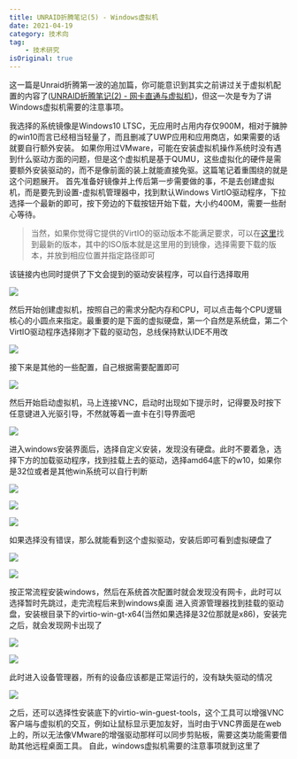 ```yaml
---
title: UNRAID折腾笔记(5) - Windows虚拟机
date: 2021-04-19
category: 技术向
tag:
    - 技术研究
isOriginal: true
---
```


这一篇是Unraid折腾第一波的追加篇，你可能意识到其实之前讲过关于虚拟机配置的内容了([UNRAID折腾笔记(2) - 网卡直通与虚拟机](/tech/21040201))，但这一次是专为了讲Windows虚拟机需要的注意事项。

<!-- more -->

我选择的系统镜像是Windows10 LTSC，无应用时占用内存仅900M，相对于臃肿的win10而言已经相当轻量了，而且删减了UWP应用和应用商店，如果需要的话就要自行额外安装。 如果你用过VMware，可能在安装虚拟机操作系统时没有遇到什么驱动方面的问题，但是这个虚拟机是基于QUMU，这些虚拟化的硬件是需要额外安装驱动的，而不是像前面的装上就能直接免驱。这篇笔记着重围绕的就是这个问题展开。 首先准备好镜像并上传后第一步需要做的事，不是去创建虚拟机，而是要先到设置-虚拟机管理器中，找到默认Windows VirtIO驱动程序，下拉选择一个最新的即可，按下旁边的下载按钮开始下载，大小约400M，需要一些耐心等待。

> 当然，如果你觉得它提供的VirtIO的驱动版本不能满足要求，可以在[这里](https://fedorapeople.org/groups/virt/virtio-win/direct-downloads/archive-virtio/ "VirtIO-Win")找到最新的版本，其中的ISO版本就是这里用的到镜像，选择需要下载的版本，并放到相应位置并指定路径即可

该链接内也同时提供了下文会提到的驱动安装程序，可以自行选择取用

![](https://i.focotx.net/blog/2021/04/2021-04-16-200752.png)

然后开始创建虚拟机，按照自己的需求分配内存和CPU，可以点击每个CPU逻辑核心的小圆点来指定。最重要的是下面的虚拟硬盘，第一个自然是系统盘，第二个VirtIO驱动程序选择刚才下载的驱动包，总线保持默认IDE不用改

![](https://i.focotx.net/blog/2021/04/2021-04-16-200636.png)

接下来是其他的一些配置，自己根据需要配置即可

![](https://i.focotx.net/blog/2021/04/2021-04-16-200705.png)

然后开始启动虚拟机，马上连接VNC，启动时出现如下提示时，记得要及时按下任意键进入光驱引导，不然就等着一直卡在引导界面吧

![](https://i.focotx.net/blog/2021/04/2021-04-16-200938.png)

进入windows安装界面后，选择自定义安装，发现没有硬盘。此时不要着急，选择下方的加载驱动程序，找到挂载上去的驱动，选择amd64底下的w10，如果你是32位或者是其他win系统可以自行判断

![](https://i.focotx.net/blog/2021/04/2021-04-16-201123.png)

![](https://i.focotx.net/blog/2021/04/2021-04-16-201502.png)

![](https://i.focotx.net/blog/2021/04/2021-04-16-201543.png)

如果选择没有错误，那么就能看到这个虚拟驱动，安装后即可看到虚拟硬盘了

![](https://i.focotx.net/blog/2021/04/2021-04-16-201602.png)

![](https://i.focotx.net/blog/2021/04/2021-04-16-201638.png)

按正常流程安装windows，然后在系统首次配置时就会发现没有网卡，此时可以选择暂时先跳过，走完流程后来到windows桌面 进入资源管理器找到挂载的驱动盘，安装根目录下的virtio-win-gt-x64(当然如果选择是32位那就是x86)，安装完之后，就会发现网卡出现了

![](https://i.focotx.net/blog/2021/04/2021-04-16-201749.png)

![](https://i.focotx.net/blog/2021/04/2021-04-16-201819.png)

此时进入设备管理器，所有的设备应该都是正常运行的，没有缺失驱动的情况

![](https://i.focotx.net/blog/2021/04/2021-04-16-202135.png)

之后，还可以选择性安装底下的virtio-win-guest-tools，这个工具可以增强VNC客户端与虚拟机的交互，例如让鼠标显示更加友好，当时由于VNC界面是在web上的，所以无法像VMware的增强驱动那样可以同步剪贴板，需要这类功能需要借助其他远程桌面工具。 自此，windows虚拟机需要的注意事项就到这里了